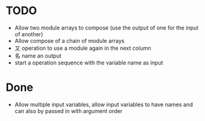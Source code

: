 # TODO

- Allow two module arrays to compose (use the output of one for the input of another)
- Allow compose of a chain of module arrays
- 又 operation to use a module again in the next column
- 名 name an output
- start a operation sequence with the variable name as input

# Done

- Allow multiple input variables, allow input variables to have names and can also by passed in with argument order
